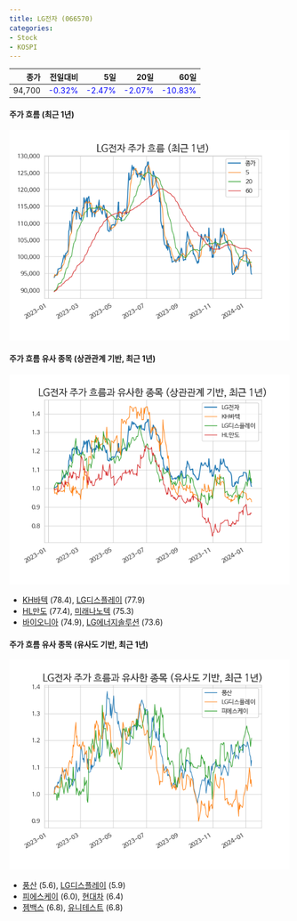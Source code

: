 ```yaml
---
title: LG전자 (066570)
categories:
- Stock
- KOSPI
---
```


|종가|전일대비|5일|20일|60일|
|---:|-------:|--:|---:|---:|
|94,700|<span style="color: blue">-0.32%</span>|<span style="color: blue">-2.47%</span>|<span style="color: blue">-2.07%</span>|<span style="color: blue">-10.83%</span>|

<!-- more -->

#### 주가 흐름 (최근 1년)
![066570](/assets/images/stock/066570.png)


#### 주가 흐름 유사 종목 (상관관계 기반, 최근 1년)
![066570](/assets/images/stock/066570_corr.png)
- [KH바텍](/060720/) (78.4), [LG디스플레이](/034220/) (77.9)
- [HL만도](/204320/) (77.4), [미래나노텍](/095500/) (75.3)
- [바이오니아](/064550/) (74.9), [LG에너지솔루션](/373220/) (73.6)


#### 주가 흐름 유사 종목 (유사도 기반, 최근 1년)
![066570](/assets/images/stock/066570_sim.png)
- [풍산](/103140/) (5.6), [LG디스플레이](/034220/) (5.9)
- [피에스케이](/319660/) (6.0), [현대차](/005380/) (6.4)
- [젬백스](/082270/) (6.8), [유니테스트](/086390/) (6.8)
